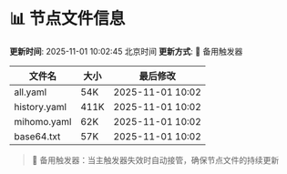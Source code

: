 # 📊 节点文件信息

**更新时间**: 2025-11-01 10:02:45 北京时间
**更新方式**: 🔄 备用触发器

| 文件名 | 大小 | 最后修改 |
|--------|------|----------|
| all.yaml | 54K | 2025-11-01 10:02 |
| history.yaml | 411K | 2025-11-01 10:02 |
| mihomo.yaml | 62K | 2025-11-01 10:02 |
| base64.txt | 57K | 2025-11-01 10:02 |

> 🔄 备用触发器：当主触发器失效时自动接管，确保节点文件的持续更新
